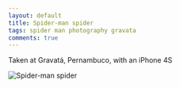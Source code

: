 ```yaml
---
layout: default
title: Spider-man spider
tags: spider man photography gravata
comments: true
---
```


Taken at Gravatá, Pernambuco, with an iPhone 4S

![Spider-man spider](/assets/img/recife-gravata-spider-man.jpg)
